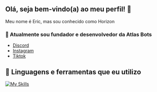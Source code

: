 ## Olá, seja bem-vindo(a) ao meu perfil! 👋

Meu nome é Eric, mas sou conhecido como Horizon

### 👑 Atualmente sou fundador e desenvolvedor da Atlas Bots
- [Discord](https://discord.gg/atlasbots)
- [Instagram](https://www.instagram.com/atlasbotsoficial/)
- [Tiktok](https://www.tiktok.com/@atlas_bots)
  
## 🔨 Linguagens e ferramentas que eu utilizo
[![My Skills](https://skillicons.dev/icons?i=typescript,javascript,nodejs,vscode,discord)](https://skillicons.dev)

<!--
[![My Skills](https://skillicons.dev/icons?i=discord,vscode)](https://skillicons.dev)
-->
